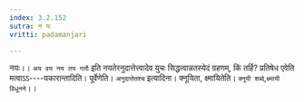 ```yaml
---
index: 3.2.152
sutra: न यः
vritti: padamanjari

---
```

नयः।। `अय वय नय तय गतौ` इति नयतेरनुदात्तेत्त्वादेव युचः सिद्धत्वान्नतस्येदं ग्रहणम्, किं तर्हि? प्रतिषेध एवेति मत्वाऽऽ----यकारान्तादिति। पूर्वेणेति। `अनुदात्तेतश्च` इत्यादिना। क्नूयिता, क्ष्मायितेति। `क्नूयी शब्दे`,`क्ष्मायी विधूनने`।। 